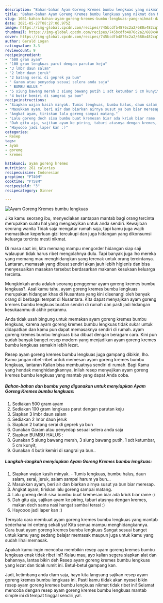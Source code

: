 ```yaml
---
description: "Bahan-bahan Ayam Goreng Kremes bumbu lengkuas yang nikmat dan Mudah Dibuat"
title: "Bahan-bahan Ayam Goreng Kremes bumbu lengkuas yang nikmat dan Mudah Dibuat"
slug: 1081-bahan-bahan-ayam-goreng-kremes-bumbu-lengkuas-yang-nikmat-dan-mudah-dibuat
date: 2021-05-27T08:27:06.975Z
image: https://img-global.cpcdn.com/recipes/745bcdfb4876c2a2/680x482cq70/ayam-goreng-kremes-bumbu-lengkuas-foto-resep-utama.jpg
thumbnail: https://img-global.cpcdn.com/recipes/745bcdfb4876c2a2/680x482cq70/ayam-goreng-kremes-bumbu-lengkuas-foto-resep-utama.jpg
cover: https://img-global.cpcdn.com/recipes/745bcdfb4876c2a2/680x482cq70/ayam-goreng-kremes-bumbu-lengkuas-foto-resep-utama.jpg
author: Gerald Logan
ratingvalue: 3.3
reviewcount: 9
recipeingredient:
- "500 gram ayam"
- "100 gram lengkuas parut dengan parutan keju"
- "3 lmbr daun salam"
- "2 lmbr daun jeruk"
- "2 batang serai di geprek ya bun"
- " Garam atau penyedap sesuai selera anda saja"
- " BUMBU HALUS "
- "5 siung bawang merah 3 siung bawang putih 1 sdt ketumbar 5 cm kunyit"
- "4 butir kemiri di sangrai ya bun"
recipeinstructions:
- "Siapkan wajan kasih minyak. Tumis lengkuas, bumbu halus, daun salam, serai, jeruk, salam sampai harum ya bun..."
- "Masukkan ayam, beri air dan biarkan airnya susut ya bun biar meresap."
- "Angkat ayam, tiriskan lalu goreng sampai matang."
- "Lalu goreng dech sisa bumbu buat kremesan biar ada kriuk biar rame :)"
- "Dah gitu aja, sajikan ayam ke piring, taburi atasnya dengan kremes, makan dech sama nasi hangat sambal terasi :)"
- "Hayoooo jadi laper kan :)"
categories:
- Resep
tags:
- ayam
- goreng
- kremes

katakunci: ayam goreng kremes 
nutrition: 261 calories
recipecuisine: Indonesian
preptime: "PT40M"
cooktime: "PT58M"
recipeyield: "3"
recipecategory: Dinner

---
```



![Ayam Goreng Kremes bumbu lengkuas](https://img-global.cpcdn.com/recipes/745bcdfb4876c2a2/680x482cq70/ayam-goreng-kremes-bumbu-lengkuas-foto-resep-utama.jpg)

Jika kamu seorang ibu, menyediakan santapan mantab bagi orang tercinta merupakan suatu hal yang mengasyikan untuk anda sendiri. Kewajiban seorang  wanita Tidak saja mengatur rumah saja, tapi kamu juga wajib memastikan keperluan gizi tercukupi dan juga hidangan yang dikonsumsi keluarga tercinta mesti nikmat.

Di masa  saat ini, kita memang mampu mengorder hidangan siap saji walaupun tidak harus ribet mengolahnya dulu. Tapi banyak juga lho mereka yang memang mau menghidangkan yang terenak untuk orang tercintanya. Lantaran, memasak yang dibuat sendiri akan jauh lebih higienis dan bisa menyesuaikan masakan tersebut berdasarkan makanan kesukaan keluarga tercinta. 



Mungkinkah anda adalah seorang penggemar ayam goreng kremes bumbu lengkuas?. Asal kamu tahu, ayam goreng kremes bumbu lengkuas merupakan hidangan khas di Nusantara yang kini disenangi oleh banyak orang di berbagai tempat di Nusantara. Kita dapat menyajikan ayam goreng kremes bumbu lengkuas buatan sendiri di rumah dan pasti jadi hidangan kesukaanmu di akhir pekanmu.

Anda tidak usah bingung untuk memakan ayam goreng kremes bumbu lengkuas, karena ayam goreng kremes bumbu lengkuas tidak sukar untuk didapatkan dan kamu pun dapat memasaknya sendiri di rumah. ayam goreng kremes bumbu lengkuas bisa dibuat dengan beragam cara. Kini pun sudah banyak banget resep modern yang menjadikan ayam goreng kremes bumbu lengkuas semakin lebih lezat.

Resep ayam goreng kremes bumbu lengkuas juga gampang dibikin, lho. Kamu jangan ribet-ribet untuk memesan ayam goreng kremes bumbu lengkuas, lantaran Kalian bisa membuatnya sendiri di rumah. Bagi Kamu yang hendak menghidangkannya, inilah resep menyajikan ayam goreng kremes bumbu lengkuas yang mantab yang dapat Anda coba.

<!--inarticleads1-->

##### Bahan-bahan dan bumbu yang digunakan untuk menyiapkan Ayam Goreng Kremes bumbu lengkuas:

1. Sediakan 500 gram ayam
1. Sediakan 100 gram lengkuas parut dengan parutan keju
1. Siapkan 3 lmbr daun salam
1. Sediakan 2 lmbr daun jeruk
1. Siapkan 2 batang serai di geprek ya bun
1. Gunakan  Garam atau penyedap sesuai selera anda saja
1. Siapkan  BUMBU HALUS :
1. Gunakan 5 siung bawang merah, 3 siung bawang putih, 1 sdt ketumbar, 5 cm kunyit,
1. Gunakan 4 butir kemiri di sangrai ya bun..




<!--inarticleads2-->

##### Langkah-langkah menyiapkan Ayam Goreng Kremes bumbu lengkuas:

1. Siapkan wajan kasih minyak. - Tumis lengkuas, bumbu halus, daun salam, serai, jeruk, salam sampai harum ya bun...
1. Masukkan ayam, beri air dan biarkan airnya susut ya bun biar meresap.
1. Angkat ayam, tiriskan lalu goreng sampai matang.
1. Lalu goreng dech sisa bumbu buat kremesan biar ada kriuk biar rame :)
1. Dah gitu aja, sajikan ayam ke piring, taburi atasnya dengan kremes, makan dech sama nasi hangat sambal terasi :)
1. Hayoooo jadi laper kan :)




Ternyata cara membuat ayam goreng kremes bumbu lengkuas yang mantab sederhana ini enteng sekali ya! Kita semua mampu menghidangkannya. Cara buat ayam goreng kremes bumbu lengkuas Sangat sesuai banget untuk kamu yang sedang belajar memasak maupun juga untuk kamu yang sudah lihai memasak.

Apakah kamu ingin mencoba membikin resep ayam goreng kremes bumbu lengkuas enak tidak ribet ini? Kalau mau, ayo kalian segera siapkan alat dan bahannya, lantas bikin deh Resep ayam goreng kremes bumbu lengkuas yang lezat dan tidak rumit ini. Betul-betul gampang kan. 

Jadi, ketimbang anda diam saja, hayo kita langsung sajikan resep ayam goreng kremes bumbu lengkuas ini. Pasti kamu tiidak akan nyesel bikin resep ayam goreng kremes bumbu lengkuas nikmat tidak ribet ini! Selamat mencoba dengan resep ayam goreng kremes bumbu lengkuas mantab simple ini di tempat tinggal sendiri,ya!.

